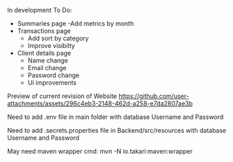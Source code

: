 In development
To Do:
- Summaries page
  -Add metrics by month
- Transactions page
  - Add sort by category
  - Improve visibilty
- Client details page
  - Name change
  - Email change
  - Password change
  - Ui improvements

Preview of current revision of Website
https://github.com/user-attachments/assets/296c4eb3-2148-462d-a258-e7da2807ae3b

Need to add .env file in main folder with database Username and Password

Need to add .secrets.properties file in Backend/src/resources with database Username and Password

May need maven wrapper cmd: mvn -N io.takari:maven:wrapper
